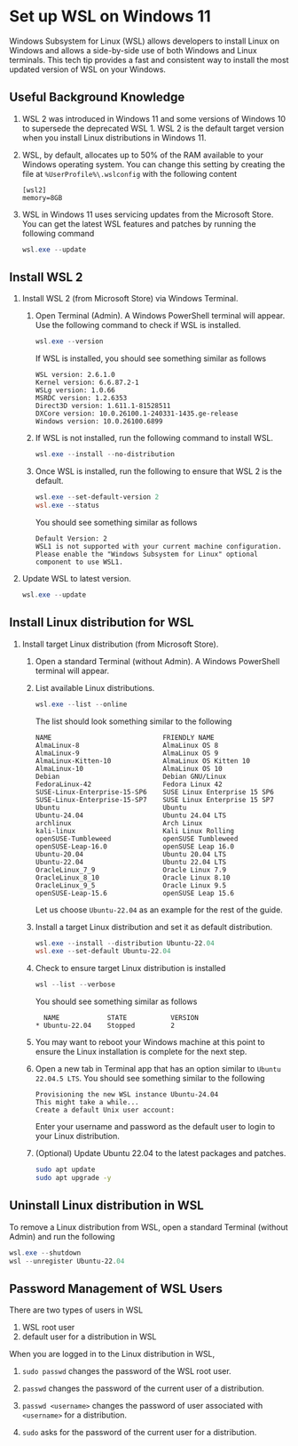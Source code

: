 # Set up WSL on Windows 11

Windows Subsystem for Linux (WSL) allows developers to install Linux on Windows
and allows a side-by-side use of both Windows and Linux terminals. This tech tip
provides a fast and consistent way to install the most updated version of WSL on
your Windows.

## Useful Background Knowledge

1. WSL 2 was introduced in Windows 11 and some versions of Windows 10 to
   supersede the deprecated WSL 1. WSL 2 is the default target version when you
   install Linux distributions in Windows 11.

1. WSL, by default, allocates up to 50% of the RAM available to your Windows
   operating system. You can change this setting by creating the file at
   `%UserProfile%\.wslconfig` with the following content

   ```text
   [wsl2]
   memory=8GB
   ```

1. WSL in Windows 11 uses servicing updates from the Microsoft Store. You can
   get the latest WSL features and patches by running the following command

   ```powershell
   wsl.exe --update
   ```

## Install WSL 2

1. Install WSL 2 (from Microsoft Store) via Windows Terminal.

   1. Open Terminal (Admin). A Windows PowerShell terminal will appear. Use the
      following command to check if WSL is installed.

      ```powershell
      wsl.exe --version
      ```

      If WSL is installed, you should see something similar as follows

      ```text
      WSL version: 2.6.1.0
      Kernel version: 6.6.87.2-1
      WSLg version: 1.0.66
      MSRDC version: 1.2.6353
      Direct3D version: 1.611.1-81528511
      DXCore version: 10.0.26100.1-240331-1435.ge-release
      Windows version: 10.0.26100.6899
      ```

   1. If WSL is not installed, run the following command to install WSL.

      ```powershell
      wsl.exe --install --no-distribution
      ```

   1. Once WSL is installed, run the following to ensure that WSL 2 is the
      default.

      ```powershell
      wsl.exe --set-default-version 2
      wsl.exe --status
      ```

      You should see something similar as follows

      ```text
      Default Version: 2
      WSL1 is not supported with your current machine configuration.
      Please enable the "Windows Subsystem for Linux" optional component to use WSL1.
      ```

1. Update WSL to latest version.

   ```powershell
   wsl.exe --update
   ```

## Install Linux distribution for WSL

1. Install target Linux distribution (from Microsoft Store).

   1. Open a standard Terminal (without Admin). A Windows PowerShell terminal
      will appear.

   1. List available Linux distributions.

      ```powershell
      wsl.exe --list --online
      ```

      The list should look something similar to the following

      ```text
      NAME                            FRIENDLY NAME
      AlmaLinux-8                     AlmaLinux OS 8
      AlmaLinux-9                     AlmaLinux OS 9
      AlmaLinux-Kitten-10             AlmaLinux OS Kitten 10
      AlmaLinux-10                    AlmaLinux OS 10
      Debian                          Debian GNU/Linux
      FedoraLinux-42                  Fedora Linux 42
      SUSE-Linux-Enterprise-15-SP6    SUSE Linux Enterprise 15 SP6
      SUSE-Linux-Enterprise-15-SP7    SUSE Linux Enterprise 15 SP7
      Ubuntu                          Ubuntu
      Ubuntu-24.04                    Ubuntu 24.04 LTS
      archlinux                       Arch Linux
      kali-linux                      Kali Linux Rolling
      openSUSE-Tumbleweed             openSUSE Tumbleweed
      openSUSE-Leap-16.0              openSUSE Leap 16.0
      Ubuntu-20.04                    Ubuntu 20.04 LTS
      Ubuntu-22.04                    Ubuntu 22.04 LTS
      OracleLinux_7_9                 Oracle Linux 7.9
      OracleLinux_8_10                Oracle Linux 8.10
      OracleLinux_9_5                 Oracle Linux 9.5
      openSUSE-Leap-15.6              openSUSE Leap 15.6
      ```

      Let us choose `Ubuntu-22.04` as an example for the rest of the guide.

   1. Install a target Linux distribution and set it as default distribution.

      ```powershell
      wsl.exe --install --distribution Ubuntu-22.04
      wsl.exe --set-default Ubuntu-22.04
      ```

   1. Check to ensure target Linux distribution is installed

      ```powershell
      wsl --list --verbose
      ```

      You should see something similar as follows

      ```text
        NAME            STATE           VERSION
      * Ubuntu-22.04    Stopped         2
      ```

   1. You may want to reboot your Windows machine at this point to ensure the
      Linux installation is complete for the next step.

   1. Open a new tab in Terminal app that has an option similar to
      `Ubuntu 22.04.5 LTS`. You should see something similar to the following

      ```text
      Provisioning the new WSL instance Ubuntu-24.04
      This might take a while...
      Create a default Unix user account:
      ```

      Enter your username and password as the default user to login to your
      Linux distribution.

   1. (Optional) Update Ubuntu 22.04 to the latest packages and patches.

      ```bash
      sudo apt update
      sudo apt upgrade -y
      ```

## Uninstall Linux distribution in WSL

To remove a Linux distribution from WSL, open a standard Terminal (without
Admin) and run the following

```powershell
wsl.exe --shutdown
wsl --unregister Ubuntu-22.04
```

## Password Management of WSL Users

There are two types of users in WSL

1. WSL root user
1. default user for a distribution in WSL

When you are logged in to the Linux distribution in WSL,

1. `sudo passwd` changes the password of the WSL root user.

1. `passwd` changes the password of the current user of a distribution.

1. `passwd <username>` changes the password of user associated with
   `<username>` for a distribution.

1. `sudo` asks for the password of the current user for a distribution.